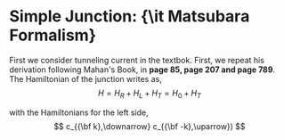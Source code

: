 
# Simple Junction: {\it Matsubara Formalism}

First we consider tunneling current in the textbok. First, we repeat his derivation following Mahan's Book, in **page 85, page 207 and page 789**. The Hamiltonian of the junction writes as,
$$
H=H_{R}+H_L+H_T=H_0+H_T
$$

with the Hamiltonians for the left side,
$$
 c_{{\bf k},\downarrow} c_{{\bf -k},\uparrow})
$$





```python

```

